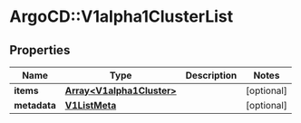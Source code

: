 # ArgoCD::V1alpha1ClusterList

## Properties
Name | Type | Description | Notes
------------ | ------------- | ------------- | -------------
**items** | [**Array&lt;V1alpha1Cluster&gt;**](V1alpha1Cluster.md) |  | [optional] 
**metadata** | [**V1ListMeta**](V1ListMeta.md) |  | [optional] 


